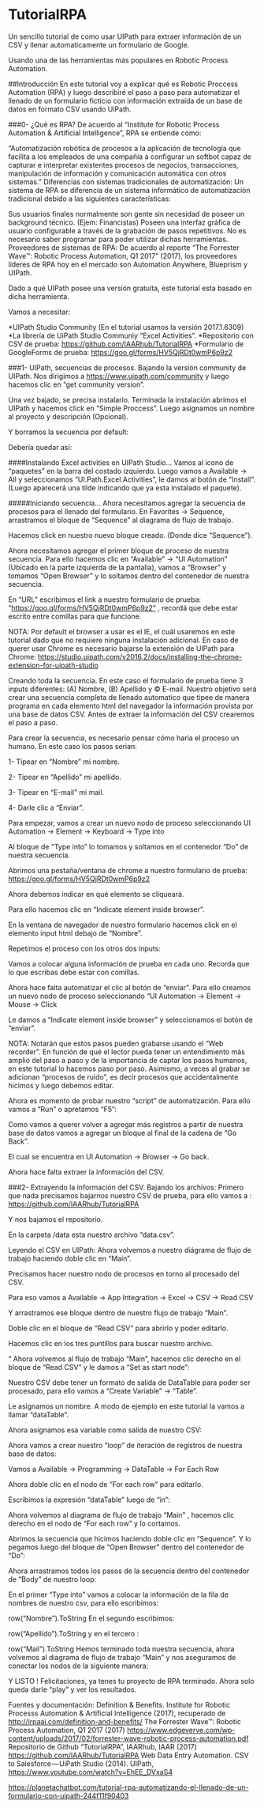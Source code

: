# TutorialRPA
Un sencillo tutorial de como usar UIPath para extraer información de un CSV y llenar automaticamente un formulario de Google.

Usando una de las herramientas más populares en Robotic Process Automation.

##Introducción
En este tutorial voy a explicar qué es Robotic Proccess Automation (RPA) y luego describiré el paso a paso para automatizar el llenado de un formulario ficticio con información extraída de un base de datos en formato CSV usando UiPath.

###0- ¿Qué es RPA?
De acuerdo al “Institute for Robotic Process Automation & Artificial Intelligence”, RPA se entiende como:

“Automatización robótica de procesos a la aplicación de tecnología que facilita a los empleados de una compañía a configurar un softbot capaz de capturar e interpretar existentes procesos de negocios, transacciones, manipulación de información y comunicación automática con otros sistemas.”
Diferencias con sistemas tradicionales de automatización:
Un sistema de RPA se diferencia de un sistema informático de automatización tradicional debido a las siguientes características:

Sus usuarios finales normalmente son gente sin necesidad de poseer un background técnico. (Ejem: Financistas)
Poseen una interfaz gráfica de usuario configurable a través de la grabación de pasos repetitivos.
No es necesario saber programar para poder utilizar dichas herramientas.
Proveedores de sistemas de RPA:
De acuerdo al reporte “The Forrester Wave™: Robotic Process Automation, Q1 2017” (2017), los proveedores líderes de RPA hoy en el mercado son Automation Anywhere, Blueprism y UIPath.


Dado a qué UIPath posee una versión gratuita, este tutorial esta basado en dicha herramienta.

Vamos a necesitar:

*UIPath Studio Community (En el tutorial usamos la versión 2017.1.6309)
*La librería de UiPath Studio Communiy “Excel Activities”.
*Repositorio con CSV de prueba: https://github.com/IAARhub/TutorialRPA
*Formulario de GoogleForms de prueba: https://goo.gl/forms/HV5QjRDt0wmP6p9z2

###1- UIPath, secuencias de procesos.
Bajando la versión community de UIPath.
Nos dirigimos a https://www.uipath.com/community y luego hacemos clic en “get community version”.


Una vez bajado, se precisa instalarlo. Terminada la instalación abrimos el UIPath y hacemos click en “Simple Proccess”. Luego asignamos un nombre al proyecto y descripción (Opcional).


Y borramos la secuencia por default:


Debería quedar así:


####Instalando Excel activities en UIPath Studio…
Vamos al icono de “paquetes” en la barra del costado izquierdo. Luego vamos a Available -> All y seleccionamos “UI.Path.Excel.Activities”, le damos al botón de “Install”. (Luego aparecerá una tilde indicando que ya esta instalado el paquete).


#####Iniciando secuencia…
Ahora necesitamos agregar la secuencia de procesos para el llenado del formulario. En Favorites -> Sequence, arrastramos el bloque de “Sequence” al diagrama de flujo de trabajo.


Hacemos click en nuestro nuevo bloque creado. (Donde dice “Sequence”).

Ahora necesitamos agregar el primer bloque de proceso de nuestra secuencia. Para ello hacemos clic en “Available” -> “UI Automation” (Ubicado en la parte izquierda de la pantalla), vamos a “Browser” y tomamos “Open Browser” y lo soltamos dentro del contenedor de nuestra secuencia.

En “URL” escribimos el link a nuestro formulario de prueba: “https://goo.gl/forms/HV5QjRDt0wmP6p9z2” , recordá que debe estar escrito entre comillas para que funcione.


NOTA: Por default el browser a usar es el IE, el cuál usaremos en este tutorial dado que no requiere ninguna instalación adicional. En caso de querer usar Chrome es necesario bajarse la extensión de UIPath para Chrome: https://studio.uipath.com/v2016.2/docs/installing-the-chrome-extension-for-uipath-studio

Creando toda la secuencia.
En este caso el formulario de prueba tiene 3 inputs diferentes: (A) Nombre, (B) Apellido y © E-mail. Nuestro objetivo será crear una secuencia completa de llenado automatico que tipee de manera programa en cada elemento html del navegador la información provista por una base de datos CSV. Antes de extraer la información del CSV crearemos el paso a paso.

Para crear la secuencia, es necesario pensar cómo haría el proceso un humano. En este caso los pasos serian:

1- Tipear en “Nombre” mi nombre.

2- Tipear en “Apellido” mi apellido.

3- Tipear en “E-mail” mi mail.

4- Darle clic a “Enviar”.

Para empezar, vamos a crear un nuevo nodo de proceso seleccionando UI Automation -> Element -> Keyboard -> Type into

Al bloque de “Type into” lo tomamos y soltamos en el contenedor “Do” de nuestra secuencia.


Abrimos una pestaña/ventana de chrome a nuestro formulario de prueba: https://goo.gl/forms/HV5QjRDt0wmP6p9z2

Ahora debemos indicar en qué elemento se cliqueará.

Para ello hacemos clic en “Indicate element inside browser”.

En la ventana de navegador de nuestro formulario hacemos click en el elemento input html debajo de “Nombre”.


Repetimos el proceso con los otros dos inputs:


Vamos a colocar alguna información de prueba en cada uno. Recorda que lo que escribas debe estar con comillas.


Ahora hace falta automatizar el clic al botón de “enviar”. Para ello creamos un nuevo nodo de proceso seleccionando “UI Automation -> Element -> Mouse -> Click


Le damos a “Indicate element inside browser” y seleccionamos el botón de “enviar”.


NOTA: Notarán que estos pasos pueden grabarse usando el “Web recorder”. En función de qué el lector pueda tener un entendimiento más amplio del paso a paso y de la importancia de captar los pasos humanos, en este tutorial lo hacemos paso por paso. Asimismo, a veces al grabar se adicionan “procesos de ruido”, es decir procesos que accidentalmente hicimos y luego debemos editar.

Ahora es momento de probar nuestro “script” de automatización. Para ello vamos a “Run” o apretamos “F5”:


Como vamos a querer volver a agregar más registros a partir de nuestra base de datos vamos a agregar un bloque al final de la cadena de “Go Back”.

El cual se encuentra en UI Automation -> Browser -> Go back.


Ahora hace falta extraer la información del CSV.

###2- Extrayendo la información del CSV.
Bajando los archivos:
Primero que nada precisamos bajarnos nuestro CSV de prueba, para ello vamos a : https://github.com/IAARhub/TutorialRPA

Y nos bajamos el repositorio.


En la carpeta /data esta nuestro archivo “data.csv”.

Leyendo el CSV en UIPath:
Ahora volvemos a nuestro diágrama de flujo de trabajo haciendo doble clic en “Main”.

Precisamos hacer nuestro nodo de procesos en torno al procesado del CSV.

Para eso vamos a Available -> App Integration -> Excel -> CSV -> Read CSV

Y arrastramos ese bloque dentro de nuestro flujo de trabajo “Main”.


Doble clic en el bloque de “Read CSV” para abrirlo y poder editarlo.

Hacemos clic en los tres puntillos para buscar nuestro archivo.


“
Ahora volvemos al flujo de trabajo “Main”, hacemos clic derecho en el bloque de “Read CSV” y le damos a “Set as start node”:


Nuestro CSV debe tener un formato de salida de DataTable para poder ser procesado, para ello vamos a “Create Variable” -> “Table”.


Le asignamos un nombre. A modo de ejemplo en este tutorial la vamos a llamar “dataTable”.

Ahora asignamos esa variable como salida de nuestro CSV:


Ahora vamos a crear nuestro “loop” de iteración de registros de nuestra base de datos:

Vamos a Available -> Programming -> DataTable -> For Each Row


Ahora doble clic en el nodo de “For each row” para editarlo.

Escribimos la expresión “dataTable” luego de “in”:


Ahora volvemos al diagrama de flujo de trabajo “Main” , hacemos clic derecho en el nodo de “For each row” y lo cortamos.


Abrimos la secuencia que hicimos haciendo doble clic en “Sequence”. Y lo pegamos luego del bloque de “Open Browser” dentro del contenedor de “Do”:


Ahora arrastramos todos los pasos de la secuencia dentro del contenedor de “Body” de nuestro loop:


En el primer “Type into” vamos a colocar la información de la fila de nombres de nuestro csv, para ello escribimos:

row(“Nombre”).ToString
En el segundo escribimos:

row(“Apellido”).ToString
y en el tercero :

row(“Mail”).ToString
Hemos terminado toda nuestra secuencia, ahora volvemos al diagrama de flujo de trabajo “Main” y nos aseguramos de conectar los nodos de la siguiente manera:


Y LISTO ! Felicitaciones, ya tenes tu proyecto de RPA terminado. Ahora solo queda darle “play” y ver los resultados.

Fuentes y documentación:
Definition & Benefits. Institute for Robotic Processs Automation & Artificial Intelligence (2017), recuperado de http://irpaai.com/definition-and-benefits/
The Forrester Wave™: Robotic Process Automation, Q1 2017 (2017) https://www.edgeverve.com/wp-content/uploads/2017/02/forrester-wave-robotic-process-automation.pdf
Repositorio de Github “TutorialRPA”, IAARhub, IAAR (2017) https://github.com/IAARhub/TutorialRPA
Web Data Entry Automation. CSV to Salesforce — UiPath Studio (2014). UIPath, https://www.youtube.com/watch?v=EhEE_DVxaS4

https://planetachatbot.com/tutorial-rpa-automatizando-el-llenado-de-un-formulario-con-uipath-244f11f90403
